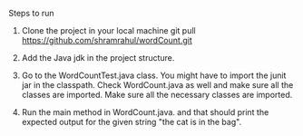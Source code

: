 Steps to run

1. Clone the project in your local machine 
        git pull https://github.com/shramrahul/wordCount.git
        
2. Add the Java jdk in the project structure.
        
3. Go to the WordCountTest.java class. You might have to import the junit jar in the classpath. Check WordCount.java as well and make sure all the classes are imported.
   Make sure all the necessary classes are imported.
   
4. Run the main method in WordCount.java. and that should print the expected output for the given string "the cat is in the bag".
